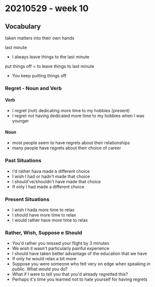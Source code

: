 # 20210529 - week 10
## Vocabulary

taken matters into their own hands

last minute
- I always leave things to the last minute

put things off = to leave things to last minute 
- You keep putting things off


### Regret - Noun and Verb
#### Verb
- I regret (not) dedicating more time to my hobbies (present)
- I regret not having dedicated more time to my hobbies when I was younger

#### Noun
- most people seem to have regrets about their relationships
- many people have regrets about their choice of career

### Past Situations
- I'd rather hava made a different choice
- I wish I had or hadn't made that choice
- I should've/shouldn't have made that choice
- If only I had made a different choice

### Present Situations
- I wish I hada more time to relax
- I should have more time to relax
- I would rather have more time to relax

### Rather, Wish, Suppose e Should
- You'd rather you missed your flight by 3 minutes
- We wish it wasn't particularly painful experience
- I should have taken better advantage of the education that we have
- If only he would relax a bit more
- Suppose you were someone who felt very on edge when speaking in public. What would you do?
- What if I were to tell you that you'd already regretted this?
- Perhaps it's time you learned not to hate yourself for having regrets

